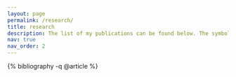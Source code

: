 ```yaml
---
layout: page
permalink: /research/
title: research
description: The list of my publications can be found below. The symbol * denotes joint first-authors with equal contributions.
nav: true
nav_order: 2
---
```


<!-- _pages/research.md -->

<div class="publications">

{% bibliography -q @article %}

</div>

